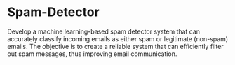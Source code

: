 # Spam-Detector
Develop a machine learning-based spam detector system that can accurately classify incoming emails as either spam or legitimate (non-spam) emails. The objective is to create a reliable system that can efficiently filter out spam messages, thus improving email communication.
